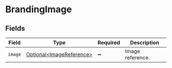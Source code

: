 # BrandingImage


## Fields

| Field                                                                  | Type                                                                   | Required                                                               | Description                                                            |
| ---------------------------------------------------------------------- | ---------------------------------------------------------------------- | ---------------------------------------------------------------------- | ---------------------------------------------------------------------- |
| `image`                                                                | [Optional\<ImageReference>](../../models/components/ImageReference.md) | :heavy_minus_sign:                                                     | Image reference.                                                       |